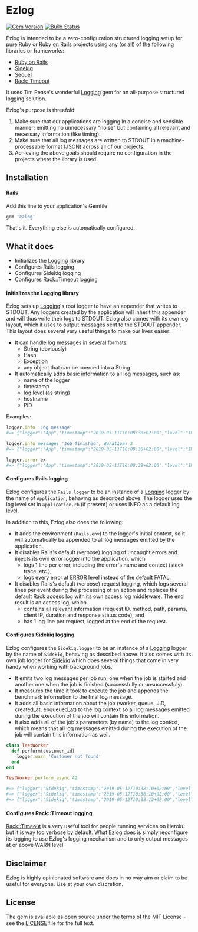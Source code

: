 # Ezlog

[![Gem Version](https://badge.fury.io/rb/ezlog.svg)](https://badge.fury.io/rb/ezlog)
[![Build Status](https://travis-ci.com/emartech/ezlog.svg?branch=master)](https://travis-ci.com/emartech/ezlog)

Ezlog is intended to be a zero-configuration structured logging setup for pure Ruby or [Ruby on Rails](https://rubyonrails.org/) 
projects using any (or all) of the following libraries or frameworks:

* [Ruby on Rails](https://rubyonrails.org/)
* [Sidekiq](https://github.com/mperham/sidekiq)
* [Sequel](https://sequel.jeremyevans.net/) 
* [Rack::Timeout](https://github.com/heroku/rack-timeout)

It uses Tim Pease's wonderful [Logging](https://github.com/TwP/logging) gem for an all-purpose structured logging solution.

Ezlog's purpose is threefold:
1. Make sure that our applications are logging in a concise and sensible manner; emitting no unnecessary "noise" but 
   containing all relevant and necessary information (like timing).
2. Make sure that all log messages are written to STDOUT in a machine-processable format (JSON) across all of our projects.
3. Achieving the above goals should require no configuration in the projects where the library is used.

## Installation

#### Rails

Add this line to your application's Gemfile:

```ruby
gem 'ezlog'
```

That's it. Everything else is automatically configured.

## What it does

* Initializes the [Logging](https://github.com/TwP/logging) library
* Configures Rails logging
* Configures Sidekiq logging
* Configures Rack::Timeout logging

#### Initializes the Logging library

Ezlog sets up [Logging](https://github.com/TwP/logging)'s root logger to have an appender that writes to STDOUT.
Any loggers created by the application will inherit this appender and will thus write their logs to STDOUT.
Ezlog also comes with its own log layout, which it uses to output messages sent to the STDOUT appender. This layout
does several very useful things to make our lives easier:

* It can handle log messages in several formats:
  * String (obviously)
  * Hash
  * Exception
  * any object that can be coerced into a String
* It automatically adds basic information to all log messages, such as:
  * name of the logger
  * timestamp
  * log level (as string)
  * hostname
  * PID

Examples:
```ruby
logger.info 'Log message'
#=> {"logger":"App","timestamp":"2019-05-11T16:08:38+02:00","level":"INFO","hostname":"MacbookPro.local","pid":71674,"message":"Log message"}

logger.info message: 'Job finished', duration: 2
#=> {"logger":"App","timestamp":"2019-05-11T16:08:38+02:00","level":"INFO","hostname":"MacbookPro.local","pid":71674,"message":"Job finished","duration":2}

logger.error ex
#=> {"logger":"App","timestamp":"2019-05-11T16:08:38+02:00","level":"INFO","hostname":"MacbookPro.local","pid":71674,"message":"Error message","error":{"class":"StandardError","message":"Error message","backtrace":[...]}}
```

#### Configures Rails logging

Ezlog configures the `Rails.logger` to be an instance of a [Logging](https://github.com/TwP/logging) logger by the name 
of `Application`, behaving as described above. The logger uses the log level set in `application.rb` (if present) or 
uses INFO as a default log level.

In addition to this, Ezlog also does the following:
* It adds the environment (`Rails.env`) to the logger's initial context, so it will automatically be appended to all log messages emitted by the application.
* It disables Rails's default (verbose) logging of uncaught errors and injects its own error logger into the application, which
  * logs 1 line per error, including the error's name and context (stack trace, etc.),
  * logs every error at ERROR level instead of the default FATAL.
* It disables Rails's default (verbose) request logging, which logs several lines per event during the processing of an action
  and replaces the default Rack access log with its own access log middleware. The end result is an access log, which
  * contains all relevant information (request ID, method, path, params, client IP, duration and response status code), and
  * has 1 log line per request, logged at the end of the request.

#### Configures Sidekiq logging

Ezlog configures the `Sidekiq.logger` to be an instance of a [Logging](https://github.com/TwP/logging) logger by the name
of `Sidekiq`, behaving as described above. It also comes with its own job logger for [Sidekiq](https://github.com/mperham/sidekiq) 
which does several things that come in very handy when working with background jobs.
 
* It emits two log messages per job run; one when the job is started and another one when the job is finished (successfully or unsuccessfuly).
* It measures the time it took to execute the job and appends the benchmark information to the final log message.
* It adds all basic information about the job (worker, queue, JID, created_at, enqueued_at) to the log context so
all log messages emitted during the execution of the job will contain this information.
* It also adds all of the job's parameters (by name) to the log context, which means that all log messages emitted 
during the execution of the job will contain this information as well.

```ruby
class TestWorker
  def perform(customer_id)
    logger.warn 'Customer not found'
  end
end

TestWorker.perform_async 42

#=> {"logger":"Sidekiq","timestamp":"2019-05-12T10:38:10+02:00","level":"INFO","hostname":"MacbookPro.local","pid":75538,"jid":"abcdef1234567890","queue":"default","worker":"TestWorker","created_at":"2019-05-12 10:38:10 +0200","enqueued_at":"2019-05-12 10:38:10 +0200","customer_id":42,"message":"TestWorker started"}
#=> {"logger":"Sidekiq","timestamp":"2019-05-12T10:38:10+02:00","level":"WARN","hostname":"MacbookPro.local","pid":75538,"jid":"abcdef1234567890","queue":"default","worker":"TestWorker","created_at":"2019-05-12 10:38:10 +0200","enqueued_at":"2019-05-12 10:38:10 +0200","customer_id":42,"message":"Customer not found"}
#=> {"logger":"Sidekiq","timestamp":"2019-05-12T10:38:12+02:00","level":"INFO","hostname":"MacbookPro.local","pid":75538,"jid":"abcdef1234567890","queue":"default","worker":"TestWorker","created_at":"2019-05-12 10:38:10 +0200","enqueued_at":"2019-05-12 10:38:10 +0200","customer_id":42,"duration_sec":2.667,"message":"TestWorker finished"}
```

#### Configures Rack::Timeout logging

[Rack::Timeout](https://github.com/heroku/rack-timeout) is a very useful tool for people running services on Heroku
but it is way too verbose by default. What Ezlog does is simply reconfigure its logging to use Ezlog's logging
mechanism and to only output messages at or above WARN level. 

## Disclaimer

Ezlog is highly opinionated software and does in no way aim or claim to be useful for everyone. Use at your own discretion.

## License

The gem is available as open source under the terms of the MIT License - see the [LICENSE](/LICENSE.txt) file for the full text.
